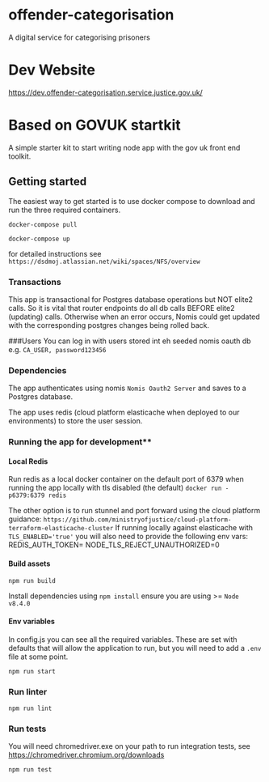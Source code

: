# offender-categorisation
A digital service for categorising prisoners

# Dev Website
https://dev.offender-categorisation.service.justice.gov.uk/

# Based on GOVUK startkit

A simple starter kit to start writing node app with the gov uk front end toolkit.


## Getting started
The easiest way to get started is to use docker compose to download and run the three required containers.

`docker-compose pull`

`docker-compose up`

for detailed instructions see `https://dsdmoj.atlassian.net/wiki/spaces/NFS/overview`

### Transactions
This app is transactional for Postgres database operations but NOT elite2 calls. So it is vital that router endpoints do all db calls BEFORE elite2 (updating) calls.
Otherwise when an error occurs, Nomis could get updated with the corresponding postgres changes being rolled back.

###Users
You can log in with users stored int eh seeded nomis oauth db e.g. `CA_USER, password123456`

### Dependencies
The app authenticates using nomis `Nomis Oauth2 Server` and saves to a Postgres database.

The app uses redis (cloud platform elasticache when deployed to our environments) to store the user session.

### Running the app for development**

#### Local Redis
Run redis as a local docker container on the default port of 6379 when running the app locally with tls disabled (the default)
`docker run -p6379:6379 redis`

The other option is to run stunnel and port forward using the cloud platform guidance:
`https://github.com/ministryofjustice/cloud-platform-terraform-elasticache-cluster`
If running locally against elasticache with `TLS_ENABLED='true'` you will also need to provide the following env vars:
REDIS_AUTH_TOKEN=<from the namespace secret>
NODE_TLS_REJECT_UNAUTHORIZED=0

#### Build assets
`npm run build`

Install dependencies using `npm install` ensure you are using >= `Node v8.4.0`

#### Env variables
In config.js you can see all the required variables. These are set with defaults that will allow the application to run, but you will need to add a `.env` file at some point.


`npm run start`


### Run linter

`npm run lint`

### Run tests

You will need chromedriver.exe on your path to run integration tests, see https://chromedriver.chromium.org/downloads

`npm run test`

